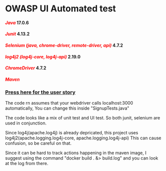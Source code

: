 # OWASP UI Automated test
#### <span style="color:red">**_Java_**</span> 17.0.6 
#### <span style="color:red">**_Junit_**</span> 4.13.2
#### <span style="color:red">**_Selenium (java, chrome-driver, remote-driver, api)_**</span> 4.7.2
#### <span style="color:red">**_log4j2 (log4j-core, log4j-api)_**</span> 2.19.0
#### <span style="color:red">**_ChromeDriver_**</span> 4.7.2
#### <span style="color:red">**_Maven_**</span>

### [Press here for the user story](https://docs.google.com/document/d/15AtmaEBx13mbZ20gWvyGI3bD-8X_y5TKu176OXcMesE/edit?usp=sharing)

The code rn assumes that your webdriver calls localhost:3000 automatically, 
You can change this inside "SignupTests.java"

The code looks like a mix of unit test and UI test. So both junit, selenium are used in conjunction.

Since log4j(apache.log4j) is already depricated, this project uses log4j2(apache.logging.log4j-core, apache.logging.log4j-api)
This can cause confusion, so be careful on that.

Since it can be hard to track actions happening in the maven image, I suggest using the command "docker build . &> build.log" and you can look at the log from there.
